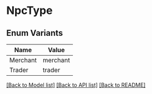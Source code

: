# NpcType

## Enum Variants

| Name | Value |
|---- | -----|
| Merchant | merchant |
| Trader | trader |


[[Back to Model list]](../README.md#documentation-for-models) [[Back to API list]](../README.md#documentation-for-api-endpoints) [[Back to README]](../README.md)


